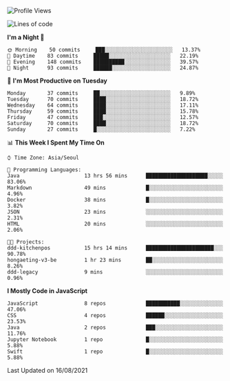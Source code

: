 <!--START_SECTION:waka-->
![Profile Views](http://img.shields.io/badge/Profile%20Views-0-blue)

![Lines of code](https://img.shields.io/badge/From%20Hello%20World%20I%27ve%20Written-92525%20lines%20of%20code-blue)

**I'm a Night 🦉** 

```text
🌞 Morning    50 commits     ███░░░░░░░░░░░░░░░░░░░░░░   13.37% 
🌆 Daytime    83 commits     █████░░░░░░░░░░░░░░░░░░░░   22.19% 
🌃 Evening    148 commits    ██████████░░░░░░░░░░░░░░░   39.57% 
🌙 Night      93 commits     ██████░░░░░░░░░░░░░░░░░░░   24.87%

```
📅 **I'm Most Productive on Tuesday** 

```text
Monday       37 commits     ██░░░░░░░░░░░░░░░░░░░░░░░   9.89% 
Tuesday      70 commits     ████░░░░░░░░░░░░░░░░░░░░░   18.72% 
Wednesday    64 commits     ████░░░░░░░░░░░░░░░░░░░░░   17.11% 
Thursday     59 commits     ████░░░░░░░░░░░░░░░░░░░░░   15.78% 
Friday       47 commits     ███░░░░░░░░░░░░░░░░░░░░░░   12.57% 
Saturday     70 commits     ████░░░░░░░░░░░░░░░░░░░░░   18.72% 
Sunday       27 commits     █░░░░░░░░░░░░░░░░░░░░░░░░   7.22%

```


📊 **This Week I Spent My Time On** 

```text
⌚︎ Time Zone: Asia/Seoul

💬 Programming Languages: 
Java                     13 hrs 56 mins      ████████████████████░░░░░   83.06% 
Markdown                 49 mins             █░░░░░░░░░░░░░░░░░░░░░░░░   4.96% 
Docker                   38 mins             █░░░░░░░░░░░░░░░░░░░░░░░░   3.82% 
JSON                     23 mins             ░░░░░░░░░░░░░░░░░░░░░░░░░   2.31% 
HTML                     20 mins             ░░░░░░░░░░░░░░░░░░░░░░░░░   2.06%

🐱‍💻 Projects: 
ddd-kitchenpos           15 hrs 14 mins      ██████████████████████░░░   90.78% 
hongaeting-v3-be         1 hr 23 mins        ██░░░░░░░░░░░░░░░░░░░░░░░   8.26% 
ddd-legacy               9 mins              ░░░░░░░░░░░░░░░░░░░░░░░░░   0.96%

```

**I Mostly Code in JavaScript** 

```text
JavaScript               8 repos             ███████████░░░░░░░░░░░░░░   47.06% 
CSS                      4 repos             ██████░░░░░░░░░░░░░░░░░░░   23.53% 
Java                     2 repos             ███░░░░░░░░░░░░░░░░░░░░░░   11.76% 
Jupyter Notebook         1 repo              █░░░░░░░░░░░░░░░░░░░░░░░░   5.88% 
Swift                    1 repo              █░░░░░░░░░░░░░░░░░░░░░░░░   5.88%

```



 Last Updated on 16/08/2021
<!--END_SECTION:waka-->
